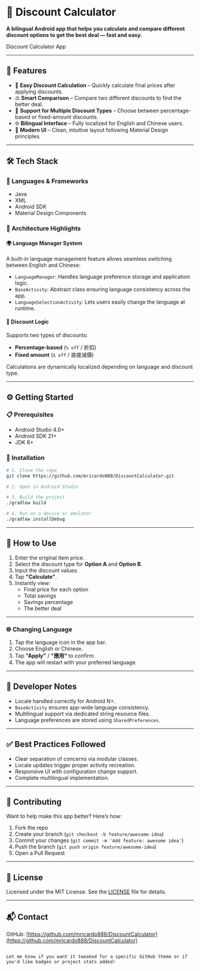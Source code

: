 # 📱 Discount Calculator

**A bilingual Android app that helps you calculate and compare different discount options to get the best deal — fast and easy.**

Discount Calculator App

---

## 🚀 Features

- 🔢 **Easy Discount Calculation** – Quickly calculate final prices after applying discounts.
- ⚖️ **Smart Comparison** – Compare two different discounts to find the better deal.
- 🔁 **Support for Multiple Discount Types** – Choose between percentage-based or fixed-amount discounts.
- 🌐 **Bilingual Interface** – Fully localized for English and Chinese users.
- 🎨 **Modern UI** – Clean, intuitive layout following Material Design principles.

---

## 🛠️ Tech Stack

### 🔧 Languages & Frameworks
- Java
- XML
- Android SDK
- Material Design Components

### 🧩 Architecture Highlights

#### 🌍 Language Manager System
A built-in language management feature allows seamless switching between English and Chinese:

- `LanguageManager`: Handles language preference storage and application logic.
- `BaseActivity`: Abstract class ensuring language consistency across the app.
- `LanguageSelectionActivity`: Lets users easily change the language at runtime.

#### 💸 Discount Logic

Supports two types of discounts:
- **Percentage-based** (`% off` / 折扣)
- **Fixed amount** (`$ off` / 直接減價)

Calculations are dynamically localized depending on language and discount type.

---

## ⚙️ Getting Started

### 📋 Prerequisites
- Android Studio 4.0+
- Android SDK 21+
- JDK 8+

### 🚀 Installation

```bash
# 1. Clone the repo
git clone https://github.com/mricardo888/DiscountCalculator.git

# 2. Open in Android Studio

# 3. Build the project
./gradlew build

# 4. Run on a device or emulator
./gradlew installDebug
```

---

## 🧪 How to Use

1. Enter the original item price.
2. Select the discount type for **Option A** and **Option B**.
3. Input the discount values.
4. Tap **"Calculate"**.
5. Instantly view:
   - Final price for each option
   - Total savings
   - Savings percentage
   - The better deal

---

### 🌐 Changing Language

1. Tap the language icon in the app bar.
2. Choose English or Chinese.
3. Tap **"Apply"** / **"應用"** to confirm.
4. The app will restart with your preferred language.

---

## 🧠 Developer Notes

- Locale handled correctly for Android N+.
- `BaseActivity` ensures app-wide language consistency.
- Multilingual support via dedicated string resource files.
- Language preferences are stored using `SharedPreferences`.

---

## ✅ Best Practices Followed

- Clear separation of concerns via modular classes.
- Locale updates trigger proper activity recreation.
- Responsive UI with configuration change support.
- Complete multilingual implementation.

---

## 🤝 Contributing

Want to help make this app better? Here’s how:

1. Fork the repo
2. Create your branch (`git checkout -b feature/awesome-idea`)
3. Commit your changes (`git commit -m 'Add feature: awesome idea'`)
4. Push the branch (`git push origin feature/awesome-idea`)
5. Open a Pull Request

---

## 📄 License

Licensed under the MIT License. See the [LICENSE](LICENSE) file for details.

---

## 📬 Contact

GitHub: [https://github.com/mricardo888/DiscountCalculator](https://github.com/mricardo888/DiscountCalculator)
```

Let me know if you want it tweaked for a specific GitHub theme or if you'd like badges or project stats added!